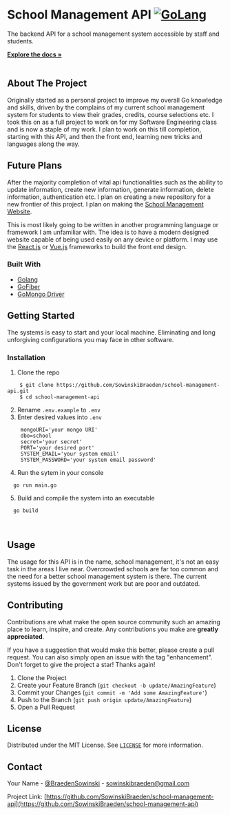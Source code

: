 # School Management API [![GoLang](https://pkg.go.dev/badge/golang.org/x/example.svg)](https://go.dev/)

The backend API for a school management system accessible by staff and students.

<a href="https://github.com/SowinskiBraeden/school-management-api"><strong>Explore the docs »</strong></a>
<br>
<br>

## About The Project

Originally started as a personal project to improve my overall Go knowledge and skills, driven by the complains
of my current school management system for students to view their grades, credits, course selections etc. I took
this on as a full project to work on for my Software Engineering class and is now a staple of my work. I plan to
work on this till completion, starting with this API, and then the front end, learning new tricks and languages
along the way.

## Future Plans

After the majority completion of vital api functionalities such as the ability to update information, create new
information, generate information, delete information, authentication etc. I plan on creating a new repository 
for a new frontier of this project. I plan on making the [School Management Website](https://github.com/SowinskiBraeden/school-management-website).

This is most likely going to be written in another programming language or framework I am unfamiliar with. The 
idea is to have a modern designed website capable of being used easily on any device or platform. I may use the
[React.js](https://reactjs.org/) or [Vue.js](https://vuejs.org/) frameworks to build the front end design.
<br>

### Built With

* [Golang](https://go.dev/)
* [GoFiber](https://gofiber.io/)
* [GoMongo Driver](https://docs.mongodb.com/drivers/go/current/)

## Getting Started

The systems is easy to start and your local machine. Eliminating and long unforgiving configurations you may face in other software.

### Installation

1. Clone the repo
```
    $ git clone https://github.com/SowinskiBraeden/school-management-api.git
    $ cd school-management-api
```

2. Rename `.env.example` to `.env` 
3. Enter desired values into `.env`
   ```
    mongoURI='your mongo URI'
    dbo=school
    secret='your secret'
    PORT='your desired port'
    SYSTEM_EMAIL='your system email'
    SYSTEM_PASSWORD='your system email password'
   ```
4. Run the sytem in your console
```
  go run main.go
```
5. Build and compile the system into an executable
```
  go build
```
<br>


## Usage

The usage for this API is in the name, school management, it's not an easy task in the areas I live near. Overcrowded schools are far too common and the need for a better school management system is there. The current systems issued by the government work but are poor and outdated.


<!-- CONTRIBUTING -->
## Contributing

Contributions are what make the open source community such an amazing place to learn, inspire, and create. Any contributions you make are **greatly appreciated**.

If you have a suggestion that would make this better, please create a pull request. You can also simply open an issue with the tag "enhancement".
Don't forget to give the project a star! Thanks again!

1. Clone the Project
2. Create your Feature Branch (`git checkout -b update/AmazingFeature`)
3. Commit your Changes (`git commit -m 'Add some AmazingFeature'`)
4. Push to the Branch (`git push origin update/AmazingFeature`)
5. Open a Pull Request



<!-- LICENSE -->
## License

Distributed under the MIT License. See [`LICENSE`](LICENSE) for more information.


<!-- CONTACT -->
## Contact

Your Name - [@BraedenSowinski](https://twitter.com/BraedenSowinski) - sowinskibraeden@gmail.com

Project Link: [https://github.com/SowinskiBraeden/school-management-api](https://github.com/SowinskiBraeden/school-management-api)
